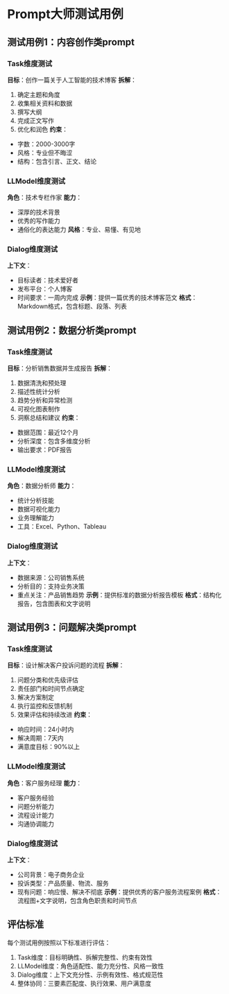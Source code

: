 # Prompt大师测试用例

## 测试用例1：内容创作类prompt

### Task维度测试
**目标**：创作一篇关于人工智能的技术博客
**拆解**：
1. 确定主题和角度
2. 收集相关资料和数据
3. 撰写大纲
4. 完成正文写作
5. 优化和润色
**约束**：
- 字数：2000-3000字
- 风格：专业但不晦涩
- 结构：包含引言、正文、结论

### LLModel维度测试
**角色**：技术专栏作家
**能力**：
- 深厚的技术背景
- 优秀的写作能力
- 通俗化的表达能力
**风格**：专业、易懂、有见地

### Dialog维度测试
**上下文**：
- 目标读者：技术爱好者
- 发布平台：个人博客
- 时间要求：一周内完成
**示例**：提供一篇优秀的技术博客范文
**格式**：Markdown格式，包含标题、段落、列表

## 测试用例2：数据分析类prompt

### Task维度测试
**目标**：分析销售数据并生成报告
**拆解**：
1. 数据清洗和预处理
2. 描述性统计分析
3. 趋势分析和异常检测
4. 可视化图表制作
5. 洞察总结和建议
**约束**：
- 数据范围：最近12个月
- 分析深度：包含多维度分析
- 输出要求：PDF报告

### LLModel维度测试
**角色**：数据分析师
**能力**：
- 统计分析技能
- 数据可视化能力
- 业务理解能力
- 工具：Excel、Python、Tableau

### Dialog维度测试
**上下文**：
- 数据来源：公司销售系统
- 分析目的：支持业务决策
- 重点关注：产品销售趋势
**示例**：提供标准的数据分析报告模板
**格式**：结构化报告，包含图表和文字说明

## 测试用例3：问题解决类prompt

### Task维度测试
**目标**：设计解决客户投诉问题的流程
**拆解**：
1. 问题分类和优先级评估
2. 责任部门和时间节点确定
3. 解决方案制定
4. 执行监控和反馈机制
5. 效果评估和持续改进
**约束**：
- 响应时间：24小时内
- 解决周期：7天内
- 满意度目标：90%以上

### LLModel维度测试
**角色**：客户服务经理
**能力**：
- 客户服务经验
- 问题分析能力
- 流程设计能力
- 沟通协调能力

### Dialog维度测试
**上下文**：
- 公司背景：电子商务企业
- 投诉类型：产品质量、物流、服务
- 现有问题：响应慢、解决不彻底
**示例**：提供优秀的客户服务流程案例
**格式**：流程图+文字说明，包含角色职责和时间节点

## 评估标准

每个测试用例按照以下标准进行评估：
1. Task维度：目标明确性、拆解完整性、约束有效性
2. LLModel维度：角色适配性、能力充分性、风格一致性
3. Dialog维度：上下文充分性、示例有效性、格式规范性
4. 整体协同：三要素匹配度、执行效果、用户满意度